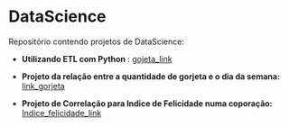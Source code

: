 # DataScience
Repositório contendo projetos de DataScience:

- **Utilizando ETL com Python** : [gojeta_link](https://github.com/HemersonFarias/DataScience/blob/main/Gorjetas/Gorjetas_SOLO.ipynb)

- **Projeto da relação entre a quantidade de gorjeta e o dia da semana:** [link_gorjeta](https://github.com/HemersonFarias/DataScience/blob/main/Gorjetas/Gorjetas_SOLO.ipynb) 

- **Projeto de Correlação para Indice de Felicidade numa coporação:** [Indice_felicidade_link](https://github.com/HemersonFarias/DataScience/blob/e23b89ee9dc7083c80ef1dfc47b8ce3edfbb99b0/Indice_felicidade/Indice_Felicidade.pdf)
